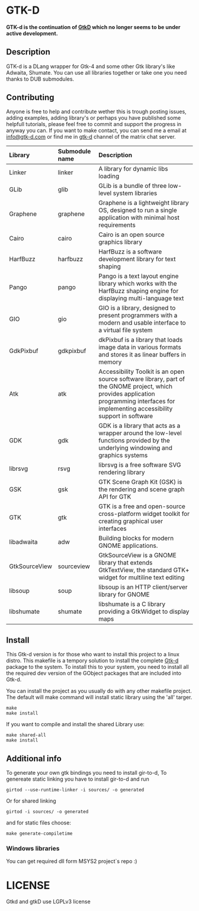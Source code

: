# GTK-D

#### GTK-d is the continuation of [GtkD](https://gtkd.org/) which no longer seems to be under active development. ####

## Description

GTK-d is a DLang wrapper for Gtk-4 and some other Gtk library's like Adwaita, Shumate. You can use all libraries together or take one you need thanks to DUB submodules.

## Contributing
Anyone is free to help and contribute wether this is trough posting issues, adding examples, adding library's or perhaps you have published some helpfull tutorials, please feel free to commit and support the progress in anyway you can. If you want to make contact, you can send me a email at info@gtk-d.com or find me in [gtk-d](https://matrix.to/#/#gtkd:matrix.org) channel of the matrix chat server.


| Library  | Submodule name | Description |
| :------- | :------------- | :---------- |
| Linker   | linker         | A library for dynamic libs loading |
| GLib     | glib           | GLib is a bundle of three low-level system libraries |
| Graphene | graphene       | Graphene is a lightweight library OS, designed to run a single application with minimal host requirements |
| Cairo   | cairo           | Cairo is an open source graphics library |
| HarfBuzz | harfbuzz | HarfBuzz is a software development library for text shaping |
| Pango | pango | Pango is a text layout engine library which works with the HarfBuzz shaping engine for displaying multi-language text |
| GIO | gio | GIO is a library, designed to present programmers with a modern and usable interface to a virtual file system |
| GdkPixbuf | gdkpixbuf | dkPixbuf is a library that loads image data in various formats and stores it as linear buffers in memory |
| Atk | atk | Accessibility Toolkit is an open source software library, part of the GNOME project, which provides application programming interfaces for implementing accessibility support in software |
| GDK | gdk | GDK is a library that acts as a wrapper around the low-level functions provided by the underlying windowing and graphics systems |
| librsvg | rsvg | librsvg is a free software SVG rendering library |
| GSK | gsk | GTK Scene Graph Kit (GSK) is the rendering and scene graph API for GTK |
| GTK | gtk | GTK is a free and open-source cross-platform widget toolkit for creating graphical user interfaces |
| libadwaita | adw |  Building blocks for modern GNOME applications. |
| GtkSourceView | sourceview | GtkSourceView is a GNOME library that extends GtkTextView, the standard GTK+ widget for multiline text editing |
| libsoup | soup | libsoup is an HTTP client/server library for GNOME |
| libshumate | shumate | libshumate is a C library providing a GtkWidget to display maps |

## Install 
This Gtk-d version is for those who want to install this project to a linux distro. This makefile is a tempory solution to install the complete [Gtk-d](http://www.github.com/gtk-d/gtk-d) package to the system. To install this to your system, you need to install all the required dev version of the GObject packages that are included into Gtk-d.

You can install the project as you usually do with any other makefile project. The default will make command will install static library using the 'all' targer.
````
make
make install
````
If you want to compile and install the shared Library use:
````
make shared-all
make install
````

## Additional info

To generate your own gtk bindings you need to install gir-to-d, 
To genereate static linking you have to install gir-to-d and run 
````
girtod --use-runtime-linker -i sources/ -o generated
````
Or for shared linking
````
girtod -i sources/ -o generated

````
and for static files choose:
````
make generate-compiletime
````


### Windows libraries
You can get required dll form MSYS2 project`s repo :)

# LICENSE
Gtkd and gtkD use LGPLv3 license